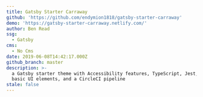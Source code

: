 ```yaml
---
title: Gatsby Starter Carraway
github: 'https://github.com/endymion1818/gatsby-starter-carraway'
demo: 'https://gatsby-starter-carraway.netlify.com/'
author: Ben Read
ssg:
  - Gatsby
cms:
  - No Cms
date: 2019-06-08T14:42:17.000Z
github_branch: master
description: >-
  a Gatsby starter theme with Accessibility features, TypeScript, Jest, some
  basic UI elements, and a CircleCI pipeline
stale: false
---
```

